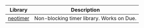 | Library | Description |
| ------- | ----------- |
| [neotimer](https://github.com/jrullan/neotimer) | Non-blocking timer library. Works on Due. |
